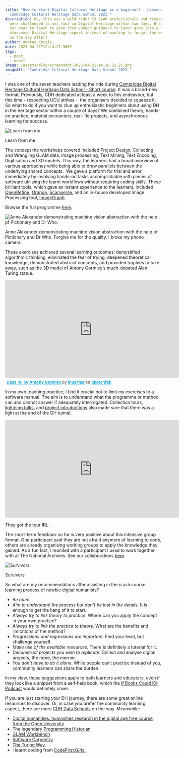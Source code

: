 ```yaml
---
title: "How to start Digital Cultural Heritage as a beginner? - Lessons from the
  Cambridge Cultural Heritage Data School 2023 "
description: Ok, this was a wild ride! 23 GLAM professionals and researchers
  were challenged to set foot in Digital Heritage within two days. Brave people.
  But what to teach to give them enough guidance to later grow into a fully
  blossomed Digital Heritage expert instead of wanting to forget the word “data”
  on the day after?
author: Andrea Kocsis
date: 2023-04-21T12:14:27.966Z
tags:
  - post
  - news1
image: /assets/blog/screenshot-2023-04-21-at-10.31.25.png
imageAlt: "Cambridge Cultural Heritage Data School 2023 "
---
```

I was one of the seven teachers leading the ride during [Cambridge Digital Heritage Cultural Heritage Data School - Short course](https://www.cdh.cam.ac.uk/events/36038/https://www.cdh.cam.ac.uk/events/36038/#description). It was a brand-new format. Previously, CDH dedicated at least a week to this endeavour, but this time - respecting UCU strikes -  the organisers decided to squeeze it. So what to do if you want to clue up enthusiastic beginners about using DH in the heritage sector within a couple of days? We combined theory, hands-on practice, material encounters, real-life projects, and asynchronous learning for success.

![Learn from me.](/assets/blog/screenshot-2023-04-22-at-00.05.30.png "Learn from me.")

Learn from me.

The concept the workshops covered included Project Design, Collecting and Wrangling GLAM data, Image processing, Text Mining, Text Encoding, Digitisation and 3D models. This way, the learners had a broad overview of various approaches while being able to draw parallels between the underlying shared concepts.  We gave a platform for trial and error immediately by involving hands-on tasks accomplishable with pieces of software utilising the learnt workflows without requiring coding skills. These brilliant tools, which gave an instant experience to the learners, included [OpenRefine](https://openrefine.org/), [Orange](https://orangedatamining.com/), [Scaniverse](https://scaniverse.com/), and an in-house developed Image Processing tool, [ImageGraph](https://www.imagegraph.cc/). 

Browse the full programme [here](https://www.cdh.cam.ac.uk/wp-content/uploads/2023/01/Short-Cultural-Heritage-Data-School.pdf). 

![Anne Alexander demonstrating machine vision abstraction with the help pf Pictionary and Dr Who.](/assets/blog/screenshot-2023-04-22-at-00.07.19.png "Dr Anne Alexander demonstrating machine vision abstraction with the help pf Pictionary and Dr Who.")

Anne Alexander demonstrating machine vision abstraction with the help of Pictionary and Dr Who. Forgive me for the quality. I broke my phone camera.

These exercises achieved several learning outcomes: demystified algorithmic thinking, eliminated the fear of trying, deepened theoretical knowledge, demonstrated abstract concepts, and provided trophies to take away, such as the 3D model of Antony Gormley’s much-debated Alan Turing statue.

<div class="sketchfab-embed-wrapper"> <iframe width="560" height="315"  title="Daze IV, by Antony Gormley" frameborder="0" allowfullscreen mozallowfullscreen="true" webkitallowfullscreen="true" allow="autoplay; fullscreen; xr-spatial-tracking" xr-spatial-tracking execution-while-out-of-viewport execution-while-not-rendered web-share src="https://sketchfab.com/models/a4093ed55cc14a47adfe5af2b9550913/embed"> </iframe> <p style="font-size: 13px; font-weight: normal; margin: 5px; color: #4A4A4A;"> <a href="https://sketchfab.com/3d-models/daze-iv-by-antony-gormley-a4093ed55cc14a47adfe5af2b9550913?utm_medium=embed&utm_campaign=share-popup&utm_content=a4093ed55cc14a47adfe5af2b9550913" target="_blank" rel="nofollow" style="font-weight: bold; color: #1CAAD9;"> Daze IV, by Antony Gormley </a> by <a href="https://sketchfab.com/ihuertaz?utm_medium=embed&utm_campaign=share-popup&utm_content=a4093ed55cc14a47adfe5af2b9550913" target="_blank" rel="nofollow" style="font-weight: bold; color: #1CAAD9;"> ihuertaz </a> on <a href="https://sketchfab.com?utm_medium=embed&utm_campaign=share-popup&utm_content=a4093ed55cc14a47adfe5af2b9550913" target="_blank" rel="nofollow" style="font-weight: bold; color: #1CAAD9;">Sketchfab</a></p></div>

In my own teaching practice, I find it crucial not to limit my exercises to a software manual. The aim is to understand what the programme or method can and cannot answer if adequately interrogated. Collection tours, [lightning talks](https://walking-the-landscape.fitzmuseum.cam.ac.uk/), and [project introductions](https://www.sharemuseumseast.org.uk/wp-content/uploads/2023/02/Data-Driven-Museums-2023-FINAL-1.pdf) also made sure that there was a light at the end of the DH tunnel. 

<iframe width="560" height="315" src="https://www.youtube.com/embed/Npf3M2cvAs8" title="YouTube video player" frameborder="0" allow="accelerometer; autoplay; clipboard-write; encrypted-media; gyroscope; picture-in-picture; web-share" allowfullscreen></iframe>

T﻿hey got the tour IRL.

The short-term feedback so far is very positive about this intensive group format. One participant said they are not afraid anymore of learning to code, others are already organising working groups to apply the knowledge they gained. As a fun fact, I reunited with a participant I used to work together with at The National Archives. See our collaborations [here](https://blog.nationalarchives.gov.uk/digital-scholarship-in-archives-a-data-case-study/). 

![Survivors](/assets/blog/cdh_group.jpeg "Survivors")

S﻿urvivors

So what are my recommendations after assisting in the crash course learning process of newbie digital humanists?

* *Be open.* 
* *Aim to understand the process but don’t be lost in the details*. It is enough to get the hang of it to start.
* *Always try to link theory to practice*. Where can you apply the concept in your own practice?
* *Always try to link the practice to theory.* What are the benefits and limitations of the method?
* *Progressions and regressions are important*. Find your level, but challenge yourself.
* *Make use of the available resources*. There is definitely a tutorial for it.
* *Deconstruct projects you wish to replicate*. Collect and analyse digital projects, the more, the merrier.
* *You don’t have to do it alone*. While people can’t practice instead of you, community learners can share the burden.

In my view, these suggestions apply to both learners and educators,  even if they look like a snippet from a self-help book, which the [If Books Could Kill Podcast](https://twitter.com/IfBooksPod) would definitely cover. 

If you are just starting your DH journey, there are some great online resources to discover. Or, in case you prefer the community learning aspect, there are more [CDH Data Schools](https://www.cdh.cam.ac.uk/dataschools/) on the way. Meanwhile:

* [Digital humanities: humanities research in the digital age free course from the Open University](https://www.open.edu/openlearn/history-the-arts/digital-humanities-humanities-research-the-digital-age/content-section-overview?active-tab=description-tab)
* T﻿he legendary [Programming Historian](http://programminghistorian.org/en/)
* [GLAM Workbench](https://glam-workbench.net/)
* [S﻿oftware Carpentry](https://software-carpentry.org/lessons/)
* ﻿[T﻿he Turing Way ﻿](https://the-turing-way.netlify.app/index.html) 
* I﻿ learnt coding from [CodeFirst:Girls. ](https://codefirstgirls.com/)[](https://software-carpentry.org/lessons/)